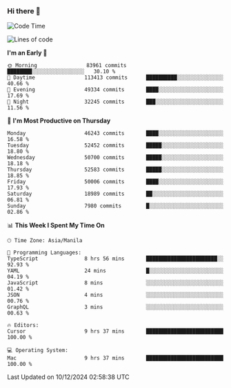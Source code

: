 ### Hi there 👋

<!--START_SECTION:waka-->
![Code Time](http://img.shields.io/badge/Code%20Time-5%2C734%20hrs%2029%20mins-blue)

![Lines of code](https://img.shields.io/badge/From%20Hello%20World%20I%27ve%20Written-111.9%20million%20lines%20of%20code-blue)

**I'm an Early 🐤** 

```text
🌞 Morning                83961 commits       ████████░░░░░░░░░░░░░░░░░   30.10 % 
🌆 Daytime                113413 commits      ██████████░░░░░░░░░░░░░░░   40.66 % 
🌃 Evening                49334 commits       ████░░░░░░░░░░░░░░░░░░░░░   17.69 % 
🌙 Night                  32245 commits       ███░░░░░░░░░░░░░░░░░░░░░░   11.56 % 
```
📅 **I'm Most Productive on Thursday** 

```text
Monday                   46243 commits       ████░░░░░░░░░░░░░░░░░░░░░   16.58 % 
Tuesday                  52452 commits       █████░░░░░░░░░░░░░░░░░░░░   18.80 % 
Wednesday                50700 commits       █████░░░░░░░░░░░░░░░░░░░░   18.18 % 
Thursday                 52583 commits       █████░░░░░░░░░░░░░░░░░░░░   18.85 % 
Friday                   50006 commits       ████░░░░░░░░░░░░░░░░░░░░░   17.93 % 
Saturday                 18989 commits       ██░░░░░░░░░░░░░░░░░░░░░░░   06.81 % 
Sunday                   7980 commits        █░░░░░░░░░░░░░░░░░░░░░░░░   02.86 % 
```


📊 **This Week I Spent My Time On** 

```text
🕑︎ Time Zone: Asia/Manila

💬 Programming Languages: 
TypeScript               8 hrs 56 mins       ███████████████████████░░   92.93 % 
YAML                     24 mins             █░░░░░░░░░░░░░░░░░░░░░░░░   04.19 % 
JavaScript               8 mins              ░░░░░░░░░░░░░░░░░░░░░░░░░   01.42 % 
JSON                     4 mins              ░░░░░░░░░░░░░░░░░░░░░░░░░   00.76 % 
GraphQL                  3 mins              ░░░░░░░░░░░░░░░░░░░░░░░░░   00.63 % 

🔥 Editors: 
Cursor                   9 hrs 37 mins       █████████████████████████   100.00 % 

💻 Operating System: 
Mac                      9 hrs 37 mins       █████████████████████████   100.00 % 
```


 Last Updated on 10/12/2024 02:58:38 UTC
<!--END_SECTION:waka-->


<!--
**rad182/rad182** is a ✨ _special_ ✨ repository because its `README.md` (this file) appears on your GitHub profile.

Here are some ideas to get you started:

- 🔭 I’m currently working on ...
- 🌱 I’m currently learning ...
- 👯 I’m looking to collaborate on ...
- 🤔 I’m looking for help with ...
- 💬 Ask me about ...
- 📫 How to reach me: ...
- 😄 Pronouns: ...
- ⚡ Fun fact: ...
-->
